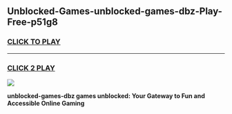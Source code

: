 
## Unblocked-Games-unblocked-games-dbz-Play-Free-p51g8
<h3>
<a href="https://premium76.site?title=unblocked-games-dbz&ref=12A">CLICK TO PLAY</a></h3>
<hr>

<h3>
<a href="https://premium76.site?title=unblocked-games-dbz&ref=12A">CLICK 2 PLAY</a>
  
</h3>

<a href="https://premium76.site?title=unblocked-games-dbz&ref=12A"><img src="https://clearcache.store/games.png"></a>


**unblocked-games-dbz games unblocked: Your Gateway to Fun and Accessible Online Gaming**
